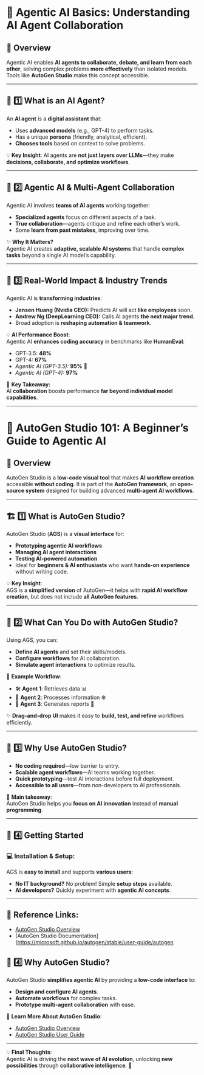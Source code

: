 # 🧠 Agentic AI Basics: Understanding AI Agent Collaboration

## 📌 Overview
Agentic AI enables **AI agents to collaborate, debate, and learn from each other**, solving complex problems **more effectively** than isolated models. Tools like **AutoGen Studio** make this concept accessible.

---

## 🤖 1️⃣ What is an AI Agent?
An **AI agent** is a **digital assistant** that:
- Uses **advanced models** (e.g., GPT-4) to perform tasks.
- Has a unique **persona** (friendly, analytical, efficient).
- **Chooses tools** based on context to solve problems.

💡 **Key Insight**: AI agents are **not just layers over LLMs**—they make **decisions, collaborate, and optimize workflows**.

---

## 🔁 2️⃣ Agentic AI & Multi-Agent Collaboration
Agentic AI involves **teams of AI agents** working together:
- **Specialized agents** focus on different aspects of a task.
- **True collaboration**—agents critique and refine each other’s work.
- Some **learn from past mistakes**, improving over time.

✨ **Why It Matters?**  
Agentic AI creates **adaptive, scalable AI systems** that handle **complex tasks** beyond a single AI model’s capability.

---

## 🚀 3️⃣ Real-World Impact & Industry Trends
Agentic AI is **transforming industries**:
- **Jensen Huang (Nvidia CEO):** Predicts AI will act **like employees** soon.
- **Andrew Ng (DeepLearning CEO):** Calls AI agents **the next major trend**.
- Broad adoption is **reshaping automation & teamwork**.

💡 **AI Performance Boost**:  
Agentic AI **enhances coding accuracy** in benchmarks like **HumanEval**:
- GPT-3.5: **48%**
- GPT-4: **67%**
- *Agentic AI (GPT-3.5):* **95%** 🤯
- *Agentic AI (GPT-4):* **97%**

📌 **Key Takeaway:**  
AI **collaboration** boosts performance **far beyond individual model capabilities**.

---
# 🚀 AutoGen Studio 101: A Beginner’s Guide to Agentic AI

## 📌 Overview
AutoGen Studio is a **low-code visual tool** that makes **AI workflow creation** accessible **without coding**. It is part of the **AutoGen framework**, an **open-source system** designed for building advanced **multi-agent AI workflows**.

---

## 🏗️ 1️⃣ What is AutoGen Studio?
AutoGen Studio (**AGS**) is a **visual interface** for:
- **Prototyping agentic AI workflows**
- **Managing AI agent interactions**
- **Testing AI-powered automation**
- Ideal for **beginners & AI enthusiasts** who want **hands-on experience** without writing code.

💡 **Key Insight**:  
AGS is a **simplified version** of AutoGen—it helps with **rapid AI workflow creation**, but does not include **all AutoGen features**.

---

## 🤖 2️⃣ What Can You Do with AutoGen Studio?
Using AGS, you can:
- **Define AI agents** and set their skills/models.
- **Configure workflows** for AI collaboration.
- **Simulate agent interactions** to optimize results.

📌 **Example Workflow**:
- 🛠 **Agent 1**: Retrieves data 📊  
- 🔄 **Agent 2**: Processes information ⚙️  
- 📝 **Agent 3**: Generates reports 📄  

✨ **Drag-and-drop UI** makes it easy to **build, test, and refine** workflows efficiently.

---

## 🚀 3️⃣ Why Use AutoGen Studio?
- **No coding required**—low barrier to entry.  
- **Scalable agent workflows**—AI teams working together.  
- **Quick prototyping**—test AI interactions before full deployment.  
- **Accessible to all users**—from non-developers to AI professionals.

🎯 **Main takeaway**:  
AutoGen Studio helps you **focus on AI innovation** instead of **manual programming**.

---

## 🎯 4️⃣ Getting Started
### 💻 Installation & Setup:
AGS is **easy to install** and supports **various users**:
- **No IT background?** No problem! Simple **setup steps** available.
- **AI developers?** Quickly experiment with **agentic AI concepts**.

---

## 🔗 Reference Links:
- [AutoGen Studio Overview](https://www.gettingstarted.ai/autogen-studio-overview/)  
- [AutoGen Studio Documentation](https://microsoft.github.io/autogen/stable/user-guide/autogen
  
## 🎯 4️⃣ Why AutoGen Studio?
AutoGen Studio **simplifies agentic AI** by providing a **low-code interface** to:
- **Design and configure AI agents**.
- **Automate workflows** for complex tasks.
- **Prototype multi-agent collaboration** with ease.

🔗 **Learn More About AutoGen Studio**:  
- [AutoGen Studio Overview](https://www.gettingstarted.ai/autogen-studio-overview/)  
- [AutoGen Studio User Guide](https://microsoft.github.io/autogen/stable/user-guide/autogenstudio-user-guide/index.html)

---

💡 **Final Thoughts**:  
Agentic AI is driving the **next wave of AI evolution**, unlocking **new possibilities** through **collaborative intelligence**. 🚀

